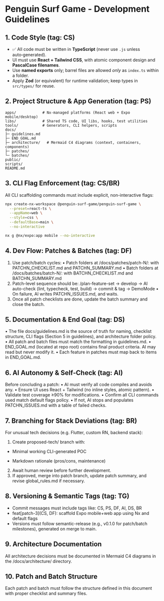 # Penguin Surf Game - Development Guidelines

## 1. Code Style (tag: CS)

- ✅ All code must be written in **TypeScript** (never use `.js` unless auto‑generated).
- UI must use **React + Tailwind CSS**, with atomic component design and **PascalCase filenames**.
- Use **named exports** only; barrel files are allowed *only* as `index.ts` within a folder.
- Apply **Zod** (or equivalent) for runtime validation; keep types in `src/types/` for reuse.

## 2. Project Structure & App Generation (tag: PS)

```
apps/            # Nx-managed platforms (React web + Expo mobile/desktop)
libs/            # Shared TS code, UI libs, hooks, test utilities
tools/           # Generators, CLI helpers, scripts
docs/
├─ guidelines.md
├─ END_GOAL.md
├─ architecture/   # Mermaid C4 diagrams (context, containers, components)
├─ patches/
└─ batches/
public/
scripts/
README.md
```

## 3. CLI Flag Enforcement (tag: CS/BR)

All CLI scaffolding commands must include explicit, non-interactive flags:

```bash
npx create-nx-workspace @penguin-surf-game/penguin-surf-game \
  --preset=react-ts \
  --appName=web \
  --style=css \
  --defaultBase=main \
  --no-interactive
```

```bash
nx g @nx/expo:app mobile --no-interactive
```

## 4. Dev Flow: Patches & Batches (tag: DF)

1. Use patch/batch cycles:
 • Patch folders at /docs/patches/patch-N/: with PATCHN_CHECKLIST.md and PATCHN_SUMMARY.md
 • Batch folders at /docs/batches/batch-N/: with BATCHN_CHECKLIST.md and BATCHN_SUMMARY.md
2. Patch-level sequence should be:
 /plan-feature-set → develop → AI auto-check (lint, typecheck, test, build) → commit & tag → DemoMode
 • On failure, AI writes PATCHN_ISSUES.md, and waits.
3. Once all patch checklists are done, update the batch summary and close the batch.

## 5. Documentation & End Goal (tag: DS)

 • The file docs/guidelines.md is the source of truth for naming, checklist structure, CLI flags (Section 5 in guidelines), and architecture folder policy.
 • All patch and batch files must match the formatting in guidelines.md.
 • END_GOAL.md (located at repo root) contains final product criteria. AI may read but never modify it.
 • Each feature in patches must map back to items in END_GOAL.md.

## 6. AI Autonomy & Self‑Check (tag: AI)

Before concluding a patch:
 • AI must verify all code compiles and avoids any.
 • Ensure UI uses React + Tailwind (no inline styles, atomic pattern).
 • Validate test coverage ≥90% for modifications.
 • Confirm all CLI commands used match default flags policy.
 • If not, AI stops and populates PATCHN_ISSUES.md with a table of failed checks.

## 7. Branching for Stack Deviations (tag: BR)

For unusual tech decisions (e.g. Flutter, custom RN, backend stack):

1. Create proposed-tech/<name> branch with:

- Minimal working CLI-generated POC

- Markdown rationale (pros/cons, maintenance)

2. Await human review before further development.
3. If approved, merge into patch branch, update patch summary, and revise global_rules.md if necessary.

## 8. Versioning & Semantic Tags (tag: TG)

- Commit messages must include tags like: CS, PS, DF, AI, DS, BR
- feat[patch-3](CS, DF): scaffold Expo mobile+web app using Nx and default flags
- Versions must follow semantic-release (e.g., v0.1.0 for patch/batch milestones), generated on merge to main.

## 9. Architecture Documentation

All architecture decisions must be documented in Mermaid C4 diagrams in the /docs/architecture/ directory.

## 10. Patch and Batch Structure

Each patch and batch must follow the structure defined in this document with proper checklist and summary files.
